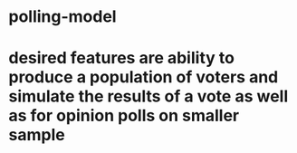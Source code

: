 # polling-model
# desired features are ability to produce a population of voters and simulate the results of a vote as well as for opinion polls on smaller sample
# 
